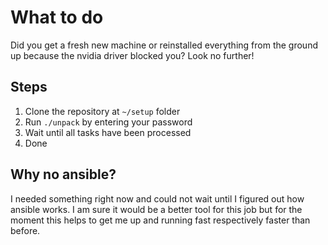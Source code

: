 # What to do

Did you get a fresh new machine or reinstalled everything from the ground up because the nvidia driver blocked you? Look no further!

## Steps

1. Clone the repository at `~/setup` folder
2. Run `./unpack` by entering your password
3. Wait until all tasks have been processed
4. Done

## Why no ansible?

I needed something right now and could not wait until I figured out how ansible works. I am sure it would be a better tool for this job but for the moment this helps to get me up and running fast respectively faster than before.
